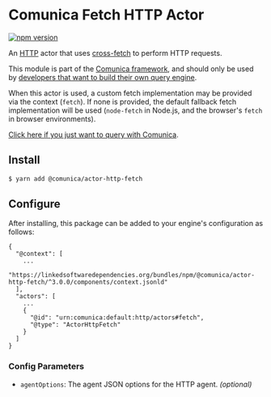 # Comunica Fetch HTTP Actor

[![npm version](https://badge.fury.io/js/%40comunica%2Factor-http-fetch.svg)](https://www.npmjs.com/package/@comunica/actor-http-fetch)

An [HTTP](https://github.com/comunica/comunica/tree/master/packages/bus-http) actor that
uses [cross-fetch](https://www.npmjs.com/package/cross-fetch) to perform HTTP requests.

This module is part of the [Comunica framework](https://github.com/comunica/comunica),
and should only be used by [developers that want to build their own query engine](https://comunica.dev/docs/modify/).

When this actor is used, a custom fetch implementation may be provided via the context (`fetch`).
If none is provided, the default fallback fetch implementation will be used (`node-fetch` in Node.js, and the browser's `fetch` in browser environments).

[Click here if you just want to query with Comunica](https://comunica.dev/docs/query/).

## Install

```bash
$ yarn add @comunica/actor-http-fetch
```

## Configure

After installing, this package can be added to your engine's configuration as follows:
```text
{
  "@context": [
    ...
    "https://linkedsoftwaredependencies.org/bundles/npm/@comunica/actor-http-fetch/^3.0.0/components/context.jsonld"  
  ],
  "actors": [
    ...
    {
      "@id": "urn:comunica:default:http/actors#fetch",
      "@type": "ActorHttpFetch"
    }
  ]
}
```

### Config Parameters

* `agentOptions`: The agent JSON options for the HTTP agent. _(optional)_
